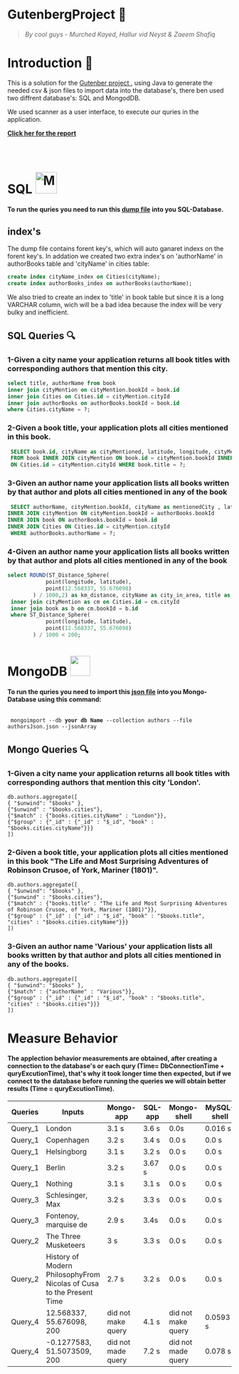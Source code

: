 # GutenbergProject <g-emoji class="g-emoji" alias="book" fallback-src="https://github.githubassets.com/images/icons/emoji/unicode/1f4d6.png">📖</g-emoji>

> _By cool guys - Murched Kayed, Hallur vid Neyst & Zaeem Shafiq_

<h1>Introduction <g-emoji class="g-emoji" alias="memo" fallback-src="https://github.githubassets.com/images/icons/emoji/unicode/1f4dd.png">📝</g-emoji></h1>

<p>This is a solution for the <a href="https://bit.ly/2EyCDsk" rel="https://github.com/datsoftlyngby/soft2019spring-databases/tree/master/Exam"> Gutenber project </a>, using Java to generate the needed csv & json files to import data into the database's, there ben used two diffrent database's: SQL and MongodDB.
</p>
<p>We used scanner as a user interface, to execute our quries in the application.</p>

<strong><a href="link the report Zaeeeeem">Click her for the report</a></strong>

<h1>SQL <img src="http://icons.iconarchive.com/icons/papirus-team/papirus-apps/48/mysql-workbench-icon.png" style="margin-top:40px;" title="Mysql-workbench" alt="Mysql-workbench icon" width="48" height="48"></h1>

<h4>To run the quries you need to run this <a href="https://github.com/Hallur20/GutenbergDatabaseExamProject/blob/master/Dump20190530.sql">dump file</a> into you SQL-Database.</h4>

<h2>index's</h2>

<p>The dump file contains forent key's, which will auto ganaret indexs on the forent key's.
In addation we created two extra index's on 'authorName' in authorBooks table and 'cityName' in cities table:
</p>

```sql
create index cityName_index on Cities(cityName);
create index authorBooks_index on authorBooks(authorName);
```

<p>We also tried to create an index to 'title' in book table but since it is a long VARCHAR column, wich will be a bad idea because the index will be very bulky and inefficient.</p>

<h2>SQL Queries <g-emoji class="g-emoji" alias="mag" fallback-src="https://github.githubassets.com/images/icons/emoji/unicode/1f50d.png">🔍</g-emoji></h2>

<h3>1-Given a city name your application returns all book titles with corresponding authors that mention this city.</h3>

```sql
select title, authorName from book
inner join cityMention on cityMention.bookId = book.id
inner join Cities on Cities.id = cityMention.cityId
inner join authorBooks on authorBooks.bookId = book.id
where Cities.cityName = ?;
```
<h3>2-Given a book title, your application plots all cities mentioned in this book.</h3>

```sql
 SELECT book.id, cityName as cityMentioned, latitude, longitude, cityMention.count as cityOccurences, title
 FROM book INNER JOIN cityMention ON book.id = cityMention.bookId INNER JOIN Cities
 ON Cities.id = cityMention.cityId WHERE book.title = ?;
```

<h3>3-Given an author name your application lists all books written by that author and plots all cities mentioned in any of the book</h3>

```sql
 SELECT authorName, cityMention.bookId, cityName as mentionedCity , latitude, longitude, title as bookTitle FROM authorBooks 
INNER JOIN cityMention ON cityMention.bookId = authorBooks.bookId
INNER JOIN book ON authorBooks.bookId = book.id
INNER JOIN Cities ON Cities.id = cityMention.cityId
 WHERE authorBooks.authorName = ?;
```
<h3>4-Given an author name your application lists all books written by that author and plots all cities mentioned in any of the book</h3>

```sql
select ROUND(ST_Distance_Sphere(
            point(longitude, latitude),
            point(12.568337, 55.676098)
        ) / 1000,2) as km_distance, cityName as city_in_area, title as title_of_book_mentioning_city from Cities 
 inner join cityMention as cm on Cities.id = cm.cityId
 inner join book as b on cm.bookId = b.id
 where ST_Distance_Sphere(
            point(longitude, latitude),
            point(12.568337, 55.676098)
        ) / 1000 < 200;

```

<h1>MongoDB <img style="-webkit-user-select: none;" src="https://sitejerk.com/images/mongodb-png-10.png" width="45" height="45"></h1>

<h4>To run the quries you need to import this <a href="https://github.com/Hallur20/GutenbergDatabaseExamProject/blob/master/authorsJson.json">json file</a> into you Mongo-Database using this command:</h4>

<code>
 mongoimport --db <strong>your db Name</strong> --collection authors --file authorsJson.json --jsonArray
</code>

<h2>Mongo Queries <g-emoji class="g-emoji" alias="mag" fallback-src="https://github.githubassets.com/images/icons/emoji/unicode/1f50d.png">🔍</g-emoji></h2>

<h3>1-Given a city name your application returns all book titles with corresponding authors that mention this city 'London'.</h3>

```mongo
db.authors.aggregate([
{ "$unwind": "$books" },
{"$unwind" : "$books.cities"},
{"$match" : {"books.cities.cityName" : "London"}},
{"$group" : {"_id" : {"_id" : "$_id", "book" : "$books.cities.cityName"}}}
])
```

<h3>2-Given a book title, your application plots all cities mentioned in this book "The Life and Most Surprising Adventures of Robinson Crusoe, of York, Mariner (1801)".</h3>

```mongo
db.authors.aggregate([
{ "$unwind": "$books" },
{"$unwind" : "$books.cities"},
{"$match" : {"books.title" : "The Life and Most Surprising Adventures of Robinson Crusoe, of York, Mariner (1801)"}},
{"$group" : {"_id" : {"_id" : "$_id", "book" : "$books.title", "cities" : "$books.cities.cityName"}}}
])
```

<h3>3-Given an author name 'Various' your application lists all books written by that author and plots all cities mentioned in any of the books.</h3>

```mongo
db.authors.aggregate([
{ "$unwind": "$books" },
{"$match" : {"authorName" : "Various"}},
{"$group" : {"_id" : {"_id" : "$_id", "book" : "$books.title", "cities" : "$books.cities"}}}
])
```
<h1>Measure Behavior</h1>
<h4>The applection behavior measurements are obtained, after creating a connection to the database's or each qury (Time= DbConnectionTime + quryExcutionTime), that's why it took longer time then expected, but if we connect to the database before running the queries we will obtain better results  (Time =  quryExcutionTime).</h4>
 
<table>
<thead>
<tr>
<th>Queries</th>
<th>Inputs</th>
<th>Mongo-app</th>
<th>SQL-app</th>
<th>Mongo-shell</th>
<th>MySQL-shell</th>
</tr>
</thead>
<tbody>
<tr>
<td>Query_1</td>
<td>London</td>
<td>3.1 s</td>
<td>3.6 s</td>
<td>0.0s</td>
<td>0.016 s</td>
</tr>
<tr>
<td>Query_1</td>
<td>Copenhagen</td>
<td>3.2 s</td>
<td>3.4 s</td>
<td>0.0 s</td>
<td>0.0 s</td>
</tr>
<tr>
<td>Query_1</td>
<td>Helsingborg</td>
<td>3.1 s</td>
<td>3.2 s</td>
<td>0.0 s</td>
<td>0.0 s</td>
</tr>
<tr>
<td>Query_1</td>
<td>Berlin</td>
<td>3.2 s</td>
<td>3.67 s</td>
<td>0.0 s</td>
<td>0.0 s</td>
</tr>
<tr>
<td>Query_1</td>
<td>Nothing</td>
<td>3.1 s</td>
<td>3.1 s</td>
<td>0.0 s</td>
<td>0.0 s</td>
</tr>
<tr>
<td>Query_3</td>
<td>Schlesinger, Max</td>
<td>3.2 s</td>
<td>3.3 s</td>
<td>0.0 s</td>
<td>0.0 s</td>
</tr>
<tr>
<td>Query_3</td>
<td>Fontenoy, marquise de</td>
<td>2.9 s</td>
<td>3.4s</td>
<td>0.0 s</td>
<td>0.0 s</td>
</tr>

<tr>
<td>Query_2</td>
<td>The Three Musketeers</td>
<td>3 s</td>
<td>3.3 s</td>
<td>0.0 s</td>
<td>0.0 s</td>
</tr>
<tr>
<td>Query_2</td>
<td>History of Modern PhilosophyFrom Nicolas of Cusa to the Present Time</td>
<td>2.7 s</td>
<td>3.2 s</td>
<td>0.0 s</td>
<td>0.0 s</td>
</tr>

<tr>
<td>Query_4</td>
<td>12.568337, 55.676098, 200</td>
<td>did not make query</td>
<td>4.1 s</td>
<td>did not make query</td>
<td>0.0593 s</td>
</tr>
<tr>
<td>Query_4</td>
<td>-0.1277583, 51.5073509, 200</td>
<td>did not made query</td>
<td>7.2 s</td>
<td>did not made query</td>
<td>0.078 s</td>
</tr>
</tbody>
</table>
